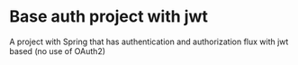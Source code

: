 # Base auth project with jwt
A project with Spring that has authentication and authorization flux with jwt based (no use of OAuth2)
